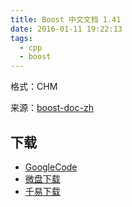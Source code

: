 ```yaml
---
title: Boost 中文文档 1.41
date: 2016-01-11 19:22:13
tags:
  - cpp
  - boost
---
```


格式：CHM

来源：[boost-doc-zh](https://code.google.com/p/boost-doc-zh/)

<!--more-->

## 下载 ##

+ [GoogleCode](https://code.google.com/p/boost-doc-zh/downloads/list)
+ [微盘下载](http://vdisk.weibo.com/s/aADaW4YRF0sn8)
+ [千易下载](http://1000eb.com/1iiot)